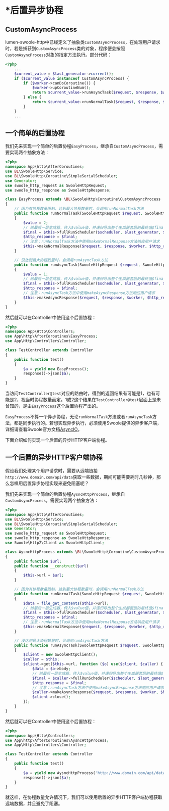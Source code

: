 # \*后置异步协程

## CustomAsyncProcess
lumen-swoole-http中已经定义了抽象类`CustomAsyncProcess`，在处理用户请求时，若是捕获到`CustomAsyncProcess`类的对象，程序便会按照`CustomAsyncProcess`对象的指定方法执行。部分代码：
```php
<?php
    ...
    $current_value = $last_generator->current();
    if ($current_value instanceof CustomAsyncProcess) {
        if ($worker->canDoCoroutine()) {
            $worker->upCoroutineNum();
            return $current_value->runAsyncTask($request, $response, $worker, $this->scheduler, $last_generator);
        } else {
            return $current_value->runNormalTask($request, $response, $worker, $this->scheduler, $last_generator);
        }
    }
    ...
```


## 一个简单的后置协程
我们先来实现一个简单的后置协程`EasyProcess`，继承自`CustomAsyncProcess`，需要实现两个抽象方法：
```php
<?php
namespace App\http\AfterCoroutines;
use BL\SwooleHttp\Service;
use BL\SwooleHttp\Coroutine\SimpleSerialScheduler;
use Generator;
use swoole_http_request as SwooleHttpRequest;
use swoole_http_response as SwooleHttpResponse;

class EasyProcess extends \BL\SwooleHttp\Coroutine\CustomAsyncProcess
{
    // 因为有协程数量限制，达到最大协程数量时，会调用runNormalTask方法
    public function runNormalTask(SwooleHttpRequest $request, SwooleHttpResponse $response, Service $worker, SimpleSerialScheduler $scheduler, Generator $last_generator)
    {
        $value = 2;
        // 给最后一层生成器，传入$value值，并递归导出整个生成器套层的最终值$final
        $final = $this->fullRunScheduler($scheduler, $last_generator, $value);
        $http_response = $final;
        // 注意：runNormalTask方法中使用makeNormalResponse方法响应用户请求
        $this->makeNormalResponse($request, $response, $worker, $http_response);
    }

    // 没达到最大协程数量时，会调用runAsyncTask方法
    public function runAsyncTask(SwooleHttpRequest $request, SwooleHttpResponse $response, Service $worker, SimpleSerialScheduler $scheduler, Generator $last_generator)
    {
        $value = 1;
        // 给最后一层生成器，传入$value值，并递归导出整个生成器套层的最终值$final
        $final = $this->fullRunScheduler($scheduler, $last_generator, $value);
        $http_response = $final;
        // 注意：runAsyncTask方法中使用makeAsyncResponse方法响应用户请求
        $this->makeAsyncResponse($request, $response, $worker, $http_response);
    }
}
```

然后就可以在Controller中使用这个后置协程：
```php
<?php
namespace App\Http\Controllers;
use App\http\AfterCoroutines\EasyProcess;
use App\Http\Controllers\Controller;

class TestController extends Controller
{
    public function test()
    {
        $a = yield new EasyProcess();
        response()->json($a);
    }
}
```

当访问`TestController@test`对应的路由时，得到的返回结果有可能是1，也有可能是2，视当时协程数量而定。1或2这个结果在`TestController@test`层面上是未曾知的，是由`EasyProcess`这个后置协程产出的。

`EasyProcess`不算一个异步协程，无论`runNormalTask`方法或者`runAsyncTask`方法，都是同步执行的。若想实现异步执行，必须使用Swoole提供的异步客户端，详细请查看Swoole官方文档[AsyncIO](https://wiki.swoole.com/wiki/page/p-async.html)。

下面介绍如何实现一个后置的异步HTTP客户端协程。

## 一个后置的异步HTTP客户端协程
假设我们处理某个用户请求时，需要从远端链接`http://www.domain.com/api/data`获取一些数据，期间可能需要耗时几秒钟，那么怎样用后置异步协程实现来避免阻塞呢？

我们先来实现一个简单的后置协程`AysncHttpProcess`，继承自`CustomAsyncProcess`，需要实现两个抽象方法：
```php
<?php
namespace App\http\AfterCoroutines;
use BL\SwooleHttp\Service;
use BL\SwooleHttp\Coroutine\SimpleSerialScheduler;
use Generator;
use swoole_http_request as SwooleHttpRequest;
use swoole_http_response as SwooleHttpResponse;
use Swoole\Http2\Client as SwooleHttpClient;

class AysncHttpProcess extends \BL\SwooleHttp\Coroutine\CustomAsyncProcess
{
    public function $url;
    public function __construct($url)
    {
        $this->url = $url;
    }

    // 因为有协程数量限制，达到最大协程数量时，会调用runNormalTask方法
    public function runNormalTask(SwooleHttpRequest $request, SwooleHttpResponse $response, Service $worker, SimpleSerialScheduler $scheduler, Generator $last_generator)
    {
        $data = file_get_contents($this->url);
        // 给最后一层生成器，传入$value值，并递归导出整个生成器套层的最终值$final
        $final = $this->fullRunScheduler($scheduler, $last_generator, $data);
        $http_response = $final;
        // 注意：runNormalTask方法中使用makeNormalResponse方法响应用户请求
        $this->makeNormalResponse($request, $response, $worker, $http_response);
    }

    // 没达到最大协程数量时，会调用runAsyncTask方法
    public function runAsyncTask(SwooleHttpRequest $request, SwooleHttpResponse $response, Service $worker, SimpleSerialScheduler $scheduler, Generator $last_generator)
    {
        $client = new SwooleHttpClient();
        $caller = $this;
        $client->get($this->url, function ($o) use($client, $caller) {
            $data = $o->body;
            // 给最后一层生成器，传入$value值，并递归导出整个生成器套层的最终值$final
            $final = $caller->fullRunScheduler($scheduler, $last_generator, $value);
            $http_response = $final;
            // 注意：runAsyncTask方法中使用makeAsyncResponse方法响应用户请求
            $caller->makeAsyncResponse($request, $response, $worker, $http_response);
            $client->close();
        });
    }
}
```

然后就可以在Controller中使用这个后置协程：
```php
<?php
namespace App\Http\Controllers;
use App\http\AfterCoroutines\AysncHttpProcess;
use App\Http\Controllers\Controller;

class TestController extends Controller
{
    public function test()
    {
        $a = yield new AysncHttpProcess('http://www.domain.com/api/data');
        response()->json($a);
    }
}
```

就这样，在协程数量允许情况下，我们可以使用后置的异步HTTP客户端协程获取远端数据，并且避免了阻塞。
